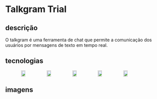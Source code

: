 # Talkgram Trial

## descrição
O talkgram é uma ferramenta de chat que permite a comunicação dos usuários por mensagens de texto em tempo real.

## tecnologias
<div style="display: flex; justify-content: center;">
    <img style="width:16%;" src="https://cdn.jsdelivr.net/gh/devicons/devicon/icons/react/react-original.svg" />
    <img style="width:16%;" src="https://cdn.jsdelivr.net/gh/devicons/devicon/icons/nextjs/nextjs-line.svg" />
    <img style="width:16%;" src="https://cdn.jsdelivr.net/gh/devicons/devicon/icons/nodejs/nodejs-plain.svg" />
    <img style="width:16%;" src="https://cdn.jsdelivr.net/gh/devicons/devicon/icons/express/express-original.svg" />
    <img style="width:16%;" src="https://cdn.jsdelivr.net/gh/devicons/devicon/icons/socketio/socketio-original.svg" />
</div>

## imagens 


